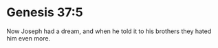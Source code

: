 # Genesis 37:5

Now Joseph had a dream, and when he told it to his brothers they hated him even more.
